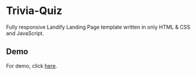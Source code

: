 # Trivia-Quiz
Fully responsive Landify Landing Page template written in only HTML & CSS and JavaScript.
## Demo
For demo, click [here](https://trivia-quiz-eight.vercel.app/).
